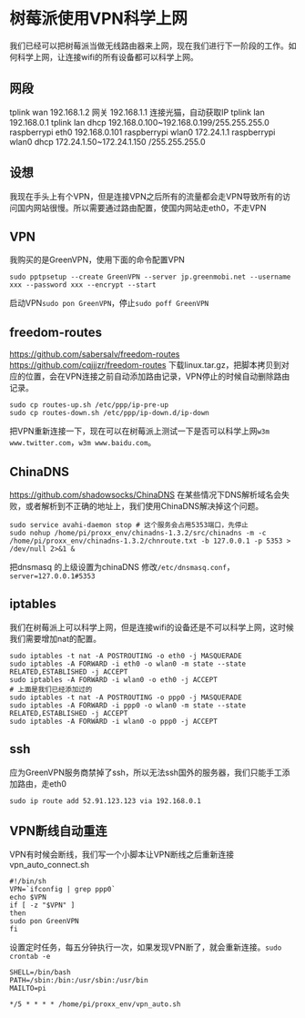 # 树莓派使用VPN科学上网
我们已经可以把树莓派当做无线路由器来上网，现在我们进行下一阶段的工作。如何科学上网，让连接wifi的所有设备都可以科学上网。
##  网段
tplink wan 192.168.1.2 网关 192.168.1.1 连接光猫，自动获取IP
tplink lan 192.168.0.1
tplink lan dhcp 192.168.0.100~192.168.0.199/255.255.255.0
raspberrypi eth0 192.168.0.101
raspberrypi wlan0 172.24.1.1
raspberrypi wlan0 dhcp 172.24.1.50~172.24.1.150 /255.255.255.0

## 设想
我现在手头上有个VPN，但是连接VPN之后所有的流量都会走VPN导致所有的访问国内网站很慢。所以需要通过路由配置，使国内网站走eth0，不走VPN
## VPN
我购买的是GreenVPN，使用下面的命令配置VPN
```
sudo pptpsetup --create GreenVPN --server jp.greenmobi.net --username xxx --password xxx --encrypt --start
```
启动VPN`sudo pon GreenVPN`，停止`sudo poff GreenVPN`
## freedom-routes
https://github.com/sabersalv/freedom-routes
https://github.com/cqjjjzr/freedom-routes
下载linux.tar.gz，把脚本拷贝到对应的位置，会在VPN连接之前自动添加路由记录，VPN停止的时候自动删除路由记录。
```
sudo cp routes-up.sh /etc/ppp/ip-pre-up
sudo cp routes-down.sh /etc/ppp/ip-down.d/ip-down
```
把VPN重新连接一下，现在可以在树莓派上测试一下是否可以科学上网`w3m www.twitter.com`，`w3m www.baidu.com`。

## ChinaDNS
https://github.com/shadowsocks/ChinaDNS
在某些情况下DNS解析域名会失败，或者解析到不正确的地址上，我们使用ChinaDNS解决掉这个问题。
```
sudo service avahi-daemon stop # 这个服务会占用5353端口，先停止
sudo nohup /home/pi/proxx_env/chinadns-1.3.2/src/chinadns -m -c /home/pi/proxx_env/chinadns-1.3.2/chnroute.txt -b 127.0.0.1 -p 5353 > /dev/null 2>&1 &
```
把dnsmasq 的上级设置为chinaDNS 修改`/etc/dnsmasq.conf`，`server=127.0.0.1#5353`
## iptables
我们在树莓派上可以科学上网，但是连接wifi的设备还是不可以科学上网，这时候我们需要增加nat的配置。
```
sudo iptables -t nat -A POSTROUTING -o eth0 -j MASQUERADE  
sudo iptables -A FORWARD -i eth0 -o wlan0 -m state --state RELATED,ESTABLISHED -j ACCEPT  
sudo iptables -A FORWARD -i wlan0 -o eth0 -j ACCEPT
# 上面是我们已经添加过的
sudo iptables -t nat -A POSTROUTING -o ppp0 -j MASQUERADE  
sudo iptables -A FORWARD -i ppp0 -o wlan0 -m state --state RELATED,ESTABLISHED -j ACCEPT  
sudo iptables -A FORWARD -i wlan0 -o ppp0 -j ACCEPT  
```
## ssh
应为GreenVPN服务商禁掉了ssh，所以无法ssh国外的服务器，我们只能手工添加路由，走eth0
```
sudo ip route add 52.91.123.123 via 192.168.0.1
```

## VPN断线自动重连
VPN有时候会断线，我们写一个小脚本让VPN断线之后重新连接
vpn_auto_connect.sh
```shell
#!/bin/sh
VPN=`ifconfig | grep ppp0`
echo $VPN
if [ -z "$VPN" ]
then
sudo pon GreenVPN
fi
```
设置定时任务，每五分钟执行一次，如果发现VPN断了，就会重新连接。`sudo crontab -e`
```crontab
SHELL=/bin/bash
PATH=/sbin:/bin:/usr/sbin:/usr/bin
MAILTO=pi

*/5 * * * * /home/pi/proxx_env/vpn_auto.sh
```

